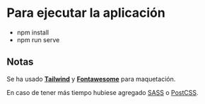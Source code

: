 # Para ejecutar la aplicación

- npm install
- npm run serve

 ## Notas

 Se ha usado **[Tailwind](https://tailwindcss.com/)** y **[Fontawesome](https://fontawesome.com/)** para maquetación.

 En caso de tener más tiempo hubiese agregado [SASS](https://sass-lang.com/) o [PostCSS](https://postcss.org/).